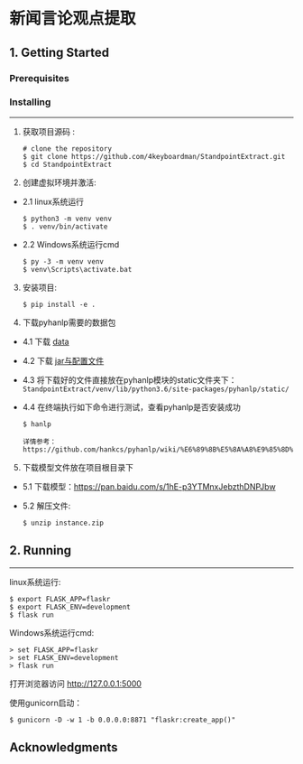 # 新闻言论观点提取

## 1. Getting Started

### Prerequisites


### Installing
-------
1. 获取项目源码 :

       # clone the repository
       $ git clone https://github.com/4keyboardman/StandpointExtract.git
       $ cd StandpointExtract

2. 创建虚拟环境并激活:

- 2.1 linux系统运行

      $ python3 -m venv venv
      $ . venv/bin/activate

- 2.2 Windows系统运行cmd

      $ py -3 -m venv venv
      $ venv\Scripts\activate.bat

3. 安装项目:

       $ pip install -e .

4. 下载pyhanlp需要的数据包

- 4.1 下载 [data](http://nlp.hankcs.com/download.php?file=data)

- 4.2 下载 [jar与配置文件](http://nlp.hankcs.com/download.php?file=jar)

- 4.3 将下载好的文件直接放在pyhanlp模块的static文件夹下：`StandpointExtract/venv/lib/python3.6/site-packages/pyhanlp/static/ `

- 4.4 在终端执行如下命令进行测试，查看pyhanlp是否安装成功

      $ hanlp

      详情参考：https://github.com/hankcs/pyhanlp/wiki/%E6%89%8B%E5%8A%A8%E9%85%8D%E7%BD%AE

5. 下载模型文件放在项目根目录下

- 5.1 下载模型：https://pan.baidu.com/s/1hE-p3YTMnxJebzthDNPJbw

- 5.2 解压文件:

      $ unzip instance.zip

## 2. Running 
-------
linux系统运行:

    $ export FLASK_APP=flaskr
    $ export FLASK_ENV=development
    $ flask run

Windows系统运行cmd:

    > set FLASK_APP=flaskr
    > set FLASK_ENV=development
    > flask run

打开浏览器访问 http://127.0.0.1:5000

使用gunicorn启动：

    $ gunicorn -D -w 1 -b 0.0.0.0:8871 "flaskr:create_app()"


## Acknowledgments
